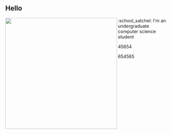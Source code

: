 ## **Hello**
<img align="left" width="350" height="350" src="https://github.com/Johnchauyu/johnchauyu/blob/main/Shiba.gif" width="45%" height="45%"/>
:school_satchel:  I'm an undergraduate computer science student
  
45654

654565

<!--
**Johnchauyu/johnchauyu** is a ✨ _special_ ✨ repository because its `README.md` (this file) appears on your GitHub profile.

Here are some ideas to get you started:

- 🔭 I’m currently working on ...
- 🌱 I’m currently learning ...
- 👯 I’m looking to collaborate on ...
- 🤔 I’m looking for help with ...
- 💬 Ask me about ...
- 📫 How to reach me: ...
- 😄 Pronouns: ...
- ⚡ Fun fact: ...
-->
